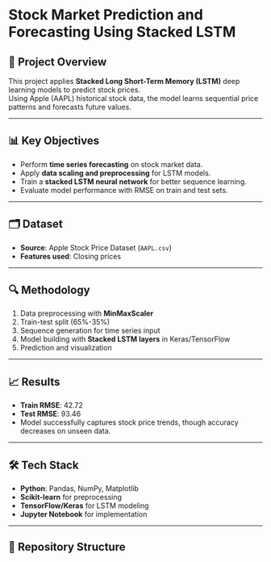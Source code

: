 # Stock Market Prediction and Forecasting Using Stacked LSTM

## 📌 Project Overview
This project applies **Stacked Long Short-Term Memory (LSTM)** deep learning models to predict stock prices.  
Using Apple (AAPL) historical stock data, the model learns sequential price patterns and forecasts future values.

---

## 📊 Key Objectives
- Perform **time series forecasting** on stock market data.  
- Apply **data scaling and preprocessing** for LSTM models.  
- Train a **stacked LSTM neural network** for better sequence learning.  
- Evaluate model performance with RMSE on train and test sets.  

---

## 🗂️ Dataset
- **Source**: Apple Stock Price Dataset (`AAPL.csv`)  
- **Features used**: Closing prices  

---

## 🔍 Methodology
1. Data preprocessing with **MinMaxScaler**  
2. Train-test split (65%-35%)  
3. Sequence generation for time series input  
4. Model building with **Stacked LSTM layers** in Keras/TensorFlow  
5. Prediction and visualization  

---

## 📈 Results
- **Train RMSE**: 42.72  
- **Test RMSE**: 93.46  
- Model successfully captures stock price trends, though accuracy decreases on unseen data.  

---

## 🛠️ Tech Stack
- **Python**: Pandas, NumPy, Matplotlib  
- **Scikit-learn** for preprocessing  
- **TensorFlow/Keras** for LSTM modeling  
- **Jupyter Notebook** for implementation  

---

## 📂 Repository Structure
